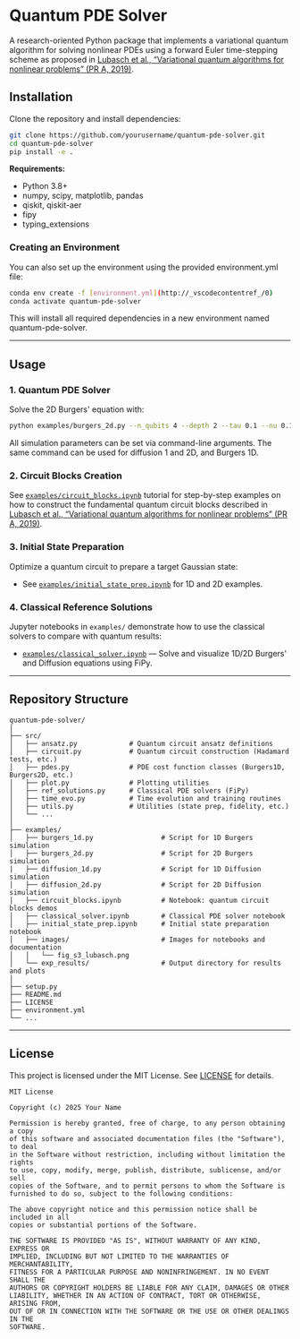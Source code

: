 
# Quantum PDE Solver

A research-oriented Python package that implements a variational quantum algorithm for solving nonlinear PDEs using a forward Euler time-stepping scheme as proposed in [Lubasch et al., “Variational quantum algorithms for nonlinear problems” (PR A, 2019)](https://arxiv.org/pdf/1907.09032).


## Installation

Clone the repository and install dependencies:

```bash
git clone https://github.com/yourusername/quantum-pde-solver.git
cd quantum-pde-solver
pip install -e .
```

**Requirements:**  
- Python 3.8+
- numpy, scipy, matplotlib, pandas
- qiskit, qiskit-aer
- fipy
- typing_extensions

### Creating an Environment
You can also set up the environment using the provided environment.yml file:
```bash
conda env create -f [environment.yml](http://_vscodecontentref_/0)
conda activate quantum-pde-solver
```
This will install all required dependencies in a new environment named quantum-pde-solver.

---

## Usage

### 1. Quantum PDE Solver

Solve the 2D Burgers' equation with:

```bash
python examples/burgers_2d.py --n_qubits 4 --depth 2 --tau 0.1 --nu 0.1 --tmax 5.0 --sigma 0.15 --seed 42
```

All simulation parameters can be set via command-line arguments. The same command can be used for diffusion 1 and 2D, and Burgers 1D.

### 2. Circuit Blocks Creation

See [`examples/circuit_blocks.ipynb`](https://github.com/DanieleCucurachi/quantum-pde-solver/blob/main/examples/circuit_blocks.ipynb) tutorial for step-by-step examples on how to construct the fundamental quantum circuit blocks described in [Lubasch et al., “Variational quantum algorithms for nonlinear problems” (PR A, 2019)](https://arxiv.org/pdf/1907.09032).

### 3. Initial State Preparation

Optimize a quantum circuit to prepare a target Gaussian state:

- See [`examples/initial_state_prep.ipynb`](https://github.com/DanieleCucurachi/quantum-pde-solver/blob/main/examples/initial_state_prep.ipynb) for 1D and 2D examples.

### 4. Classical Reference Solutions

Jupyter notebooks in `examples/` demonstrate how to use the classical solvers to compare with quantum results:

- [`examples/classical_solver.ipynb`](https://github.com/DanieleCucurachi/quantum-pde-solver/blob/main/examples/classical_solver.ipynb) — Solve and visualize 1D/2D Burgers' and Diffusion equations using FiPy.

---

## Repository Structure

```
quantum-pde-solver/
│
├── src/
│   ├── ansatz.py             # Quantum circuit ansatz definitions
│   ├── circuit.py            # Quantum circuit construction (Hadamard tests, etc.)
│   ├── pdes.py               # PDE cost function classes (Burgers1D, Burgers2D, etc.)
│   ├── plot.py               # Plotting utilities
│   ├── ref_solutions.py      # Classical PDE solvers (FiPy)
│   ├── time_evo.py           # Time evolution and training routines
│   ├── utils.py              # Utilities (state prep, fidelity, etc.)
│   └── ...
│
├── examples/
│   ├── burgers_1d.py                 # Script for 1D Burgers simulation
│   ├── burgers_2d.py                 # Script for 2D Burgers simulation
|   ├── diffusion_1d.py               # Script for 1D Diffusion simulation
│   ├── diffusion_2d.py               # Script for 2D Diffusion simulation
│   ├── circuit_blocks.ipynb          # Notebook: quantum circuit blocks demos
│   ├── classical_solver.ipynb        # Classical PDE solver notebook
│   ├── initial_state_prep.ipynb      # Initial state preparation notebook
│   ├── images/                       # Images for notebooks and documentation
│   │   └── fig_s3_lubasch.png
│   └── exp_results/                  # Output directory for results and plots
│
├── setup.py
├── README.md
├── LICENSE
├── environment.yml
└── ...
```

---

## License

This project is licensed under the MIT License. See [LICENSE](LICENSE) for details.

```
MIT License

Copyright (c) 2025 Your Name

Permission is hereby granted, free of charge, to any person obtaining a copy
of this software and associated documentation files (the "Software"), to deal
in the Software without restriction, including without limitation the rights
to use, copy, modify, merge, publish, distribute, sublicense, and/or sell
copies of the Software, and to permit persons to whom the Software is
furnished to do so, subject to the following conditions:

The above copyright notice and this permission notice shall be included in all
copies or substantial portions of the Software.

THE SOFTWARE IS PROVIDED "AS IS", WITHOUT WARRANTY OF ANY KIND, EXPRESS OR
IMPLIED, INCLUDING BUT NOT LIMITED TO THE WARRANTIES OF MERCHANTABILITY,
FITNESS FOR A PARTICULAR PURPOSE AND NONINFRINGEMENT. IN NO EVENT SHALL THE
AUTHORS OR COPYRIGHT HOLDERS BE LIABLE FOR ANY CLAIM, DAMAGES OR OTHER
LIABILITY, WHETHER IN AN ACTION OF CONTRACT, TORT OR OTHERWISE, ARISING FROM,
OUT OF OR IN CONNECTION WITH THE SOFTWARE OR THE USE OR OTHER DEALINGS IN THE
SOFTWARE.
```